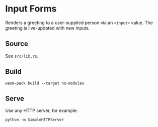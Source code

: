 # Input Forms

Renders a greeting to a user-supplied person via an `<input>` value. The
greeting is live-updated with new inputs.

## Source

See `src/lib.rs`.

## Build

```
wasm-pack build --target no-modules
```

## Serve

Use any HTTP server, for example:

```
python -m SimpleHTTPServer
```
